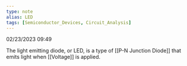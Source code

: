 ```yaml
---
type: note
alias: LED
tags: [Semiconductor_Devices, Circuit_Analysis]
---
```

02/23/2023 09:49

  

The light emitting diode, or LED, is a type of [[P-N Junction Diode]] that emits light when [[Voltage]] is applied.